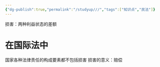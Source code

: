 ```yaml
---
{"dg-publish":true,"permalink":"/studyup///","tags":["知识点","民法"]}
---
```


损害：两种利益状态的差额
# 在国际法中
国家各种法律责任的构成要素都不包括损害
损害的意义：赔偿